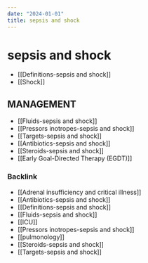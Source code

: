 ```yaml
---
date: "2024-01-01"
title: sepsis and shock
---
```



# sepsis and shock

- [[Definitions-sepsis and shock]]
- [[Shock]]

## MANAGEMENT

- [[Fluids-sepsis and shock]]
- [[Pressors inotropes-sepsis and shock]]
- [[Targets-sepsis and shock]]
- [[Antibiotics-sepsis and shock]]
- [[Steroids-sepsis and shock]]
- [[Early Goal-Directed Therapy (EGDT)]]

### Backlink

- [[Adrenal insufficiency and critical illness]]
- [[Antibiotics-sepsis and shock]]
- [[Definitions-sepsis and shock]]
- [[Fluids-sepsis and shock]]
- [[ICU]]
- [[Pressors inotropes-sepsis and shock]]
- [[pulmonology]]
- [[Steroids-sepsis and shock]]
- [[Targets-sepsis and shock]]
